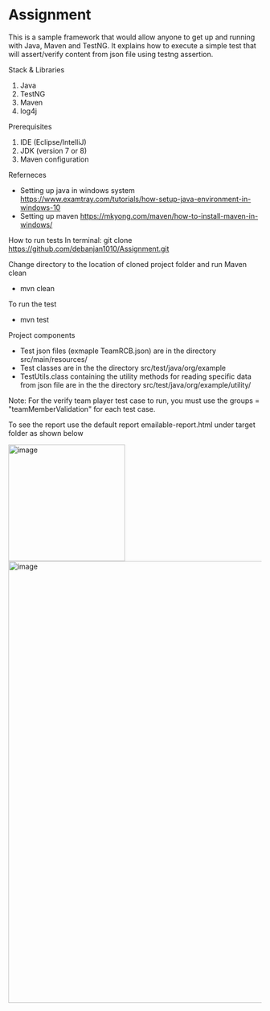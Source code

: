 # Assignment

This is a sample framework that would allow anyone to get up and running with Java, Maven and TestNG. It explains how to execute a simple test that will assert/verify content from json file using testng assertion. 

Stack & Libraries
1. Java
2. TestNG
3. Maven
4. log4j

Prerequisites
1. IDE (Eclipse/IntelliJ)
2. JDK (version 7 or 8)
3. Maven configuration


Referneces
 - Setting up java in windows system https://www.examtray.com/tutorials/how-setup-java-environment-in-windows-10
 - Setting up maven https://mkyong.com/maven/how-to-install-maven-in-windows/

How to run tests
In terminal:  git clone https://github.com/debanjan1010/Assignment.git

Change directory to the location of cloned project folder and run Maven clean

 - mvn clean

To run the test
 - mvn test


Project components
 - Test json files (exmaple TeamRCB.json) are in the directory src/main/resources/
 - Test classes are in the the directory src/test/java/org/example
 - TestUtils.class containing the utility methods for reading specific data from json file are in the the directory  src/test/java/org/example/utility/


Note: For the verify team player test case to run, you must use the groups = "teamMemberValidation" for each test case. 


To see the report use the default report emailable-report.html under target folder as shown below 

<img width="232" alt="image" src="https://user-images.githubusercontent.com/39940461/186450895-a48db2a3-09b4-423b-aded-66df9fbb4dff.png">

<img width="879" alt="image" src="https://user-images.githubusercontent.com/39940461/186489786-e32136d2-a95e-4ede-9f20-c9cc63dd2f36.png">


